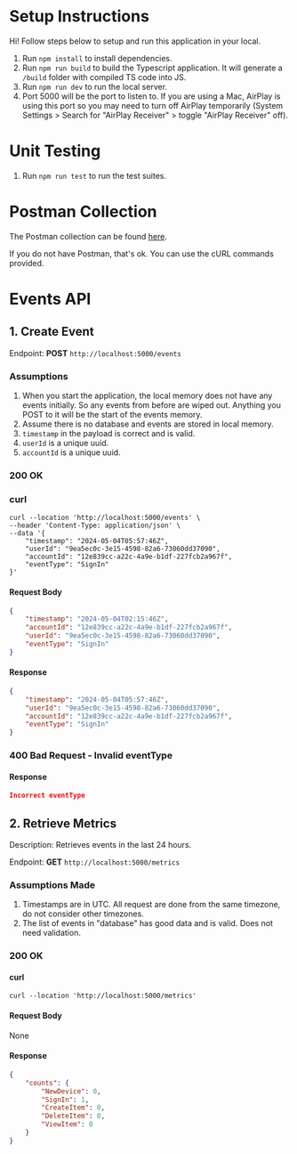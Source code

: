 # Setup Instructions

Hi! Follow steps below to setup and run this application in your local.

1. Run `npm install` to install dependencies.
2. Run `npm run build` to build the Typescript application. It will generate a `/build` folder with compiled TS code into JS.
3. Run `npm run dev` to run the local server.
4. Port 5000 will be the port to listen to. If you are using a Mac, AirPlay is using this port so you may need to turn off AirPlay temporarily (System Settings > Search for "AirPlay Receiver" > toggle "AirPlay Receiver" off).

# Unit Testing

1. Run `npm run test` to run the test suites.

# Postman Collection

The Postman collection can be found [here](events.postman_collection.json).

If you do not have Postman, that's ok. You can use the cURL commands provided.

# Events API

## 1. Create Event

Endpoint: **POST** `http://localhost:5000/events`

### Assumptions

1. When you start the application, the local memory does not have any events initially. So any events from before are wiped out. Anything you POST to it will be the start of the events memory.
2. Assume there is no database and events are stored in local memory.
3. `timestamp` in the payload is correct and is valid.
4. `userId` is a unique uuid.
5. `accountId` is a unique uuid.

### 200 OK

### curl

```
curl --location 'http://localhost:5000/events' \
--header 'Content-Type: application/json' \
--data '{
    "timestamp": "2024-05-04T05:57:46Z",
    "userId": "9ea5ec0c-3e15-4598-82a6-73060dd37090",
    "accountId": "12e839cc-a22c-4a9e-b1df-227fcb2a967f",
    "eventType": "SignIn"
}'
```

#### Request Body

```json
{
    "timestamp": "2024-05-04T02:15:46Z",
    "accountId": "12e839cc-a22c-4a9e-b1df-227fcb2a967f",
    "userId": "9ea5ec0c-3e15-4598-82a6-73060dd37090",
    "eventType": "SignIn"
}
```

#### Response


```json
{
    "timestamp": "2024-05-04T05:57:46Z",
    "userId": "9ea5ec0c-3e15-4598-82a6-73060dd37090",
    "accountId": "12e839cc-a22c-4a9e-b1df-227fcb2a967f",
    "eventType": "SignIn"
}
```

### 400 Bad Request - Invalid eventType

#### Response

```json
Incorrect eventType
```

## 2. Retrieve Metrics

Description: Retrieves events in the last 24 hours.

Endpoint: **GET** `http://localhost:5000/metrics`

### Assumptions Made

1. Timestamps are in UTC. All request are done from the same timezone, do not consider other timezones.
2. The list of events in "database" has good data and is valid. Does not need validation. 

### 200 OK

#### curl

```
curl --location 'http://localhost:5000/metrics'
```

#### Request Body

None

#### Response

```json
{
    "counts": {
        "NewDevice": 0,
        "SignIn": 1,
        "CreateItem": 0,
        "DeleteItem": 0,
        "ViewItem": 0
    }
}
```